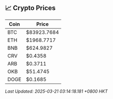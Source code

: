 ## 📈 Crypto Prices

| Coin | Price |
| ---- | ----- |
| BTC | $83923.7684 |
| ETH | $1968.7717 |
| BNB | $624.9827 |
| CRV | $0.4358 |
| ARB | $0.3711 |
| OKB | $51.4745 |
| DOGE | $0.1685 |

_Last Updated: 2025-03-21 03:14:18.181 +0800 HKT_